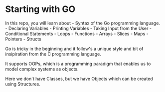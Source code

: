 # Starting with GO

In this repo, you will learn about 
    - Syntax of the Go programming language.
    - Declaring Variables
    - Printing Variables
    - Taking Input from the User
    - Conditional Statements
    - Loops
    - Functions
    - Arrays
    - Slices
    - Maps
    - Pointers
    - Structs


Go is tricky in the beginning and it follow's a unique style and bit of insipiration from the C programming language.

It supports OOPs, which is a programming paradigm that enables us to model complex systems as objects.

Here we don't have Classes, but we have Objects which can be created using Structures.